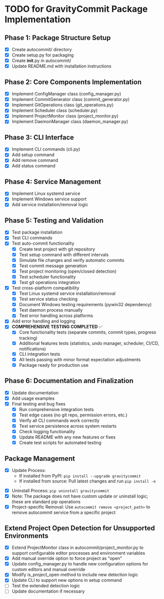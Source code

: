 # TODO for GravityCommit Package Implementation

## Phase 1: Package Structure Setup
- [x] Create autocommit/ directory
- [x] Create setup.py for packaging
- [x] Create __init__.py in autocommit/
- [x] Update README.md with installation instructions

## Phase 2: Core Components Implementation
- [x] Implement ConfigManager class (config_manager.py)
- [x] Implement CommitGenerator class (commit_generator.py)
- [x] Implement GitOperations class (git_operations.py)
- [x] Implement Scheduler class (scheduler.py)
- [x] Implement ProjectMonitor class (project_monitor.py)
- [x] Implement DaemonManager class (daemon_manager.py)

## Phase 3: CLI Interface
- [x] Implement CLI commands (cli.py)
- [x] Add setup command
- [x] Add remove command
- [x] Add status command

## Phase 4: Service Management
- [x] Implement Linux systemd service
- [x] Implement Windows service support
- [x] Add service installation/removal logic

## Phase 5: Testing and Validation
- [x] Test package installation
- [x] Test CLI commands
- [x] Test auto-commit functionality
  - [x] Create test project with git repository
  - [x] Test setup command with different intervals
  - [x] Simulate file changes and verify automatic commits
  - [x] Test commit message generation
  - [x] Test project monitoring (open/closed detection)
  - [x] Test scheduler functionality
  - [x] Test git operations integration
- [x] Test cross-platform compatibility
  - [x] Test Linux systemd service installation/removal
  - [x] Test service status checking
  - [x] Document Windows testing requirements (pywin32 dependency)
  - [x] Test daemon process manually
  - [x] Test error handling across platforms
- [x] Add error handling and logging
- [x] **COMPREHENSIVE TESTING COMPLETED** ✅
  - [x] Core functionality tests (separate commits, commit types, progress tracking)
  - [x] Additional features tests (statistics, undo manager, scheduler, CI/CD, notifications)
  - [x] CLI integration tests
  - [x] All tests passing with minor format expectation adjustments
  - [x] Package ready for production use

## Phase 6: Documentation and Finalization
- [x] Update documentation
- [x] Add usage examples
- [x] Final testing and bug fixes
  - [x] Run comprehensive integration tests
  - [x] Test edge cases (no git repo, permission errors, etc.)
  - [x] Verify all CLI commands work correctly
  - [x] Test service persistence across system restarts
  - [x] Check logging functionality
  - [x] Update README with any new features or fixes
  - [x] Create test scripts for automated testing

## Package Management
- [x] Update Process:
  - If installed from PyPI: `pip install --upgrade gravitycommit`
  - If installed from source: Pull latest changes and run `pip install -e .`
- [x] Uninstall Process: `pip uninstall gravitycommit`
- [x] Note: The package does not have custom update or uninstall logic; these are standard pip operations
- [x] Project-specific Removal: Use `autocommit remove <project_path>` to remove autocommit service from a specific project

## Extend Project Open Detection for Unsupported Environments
- [x] Extend ProjectMonitor class in autocommit/project_monitor.py to support configurable editor processes and environment variables
- [x] Add manual override option to force project as "open"
- [x] Update config_manager.py to handle new configuration options for custom editors and manual override
- [x] Modify is_project_open method to include new detection logic
- [x] Update CLI to support new options in setup command
- [ ] Test the extended detection logic
- [ ] Update documentation if necessary
